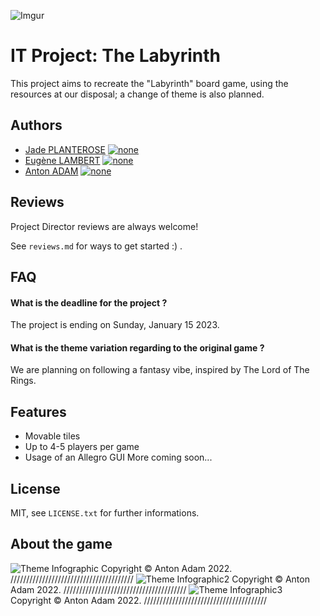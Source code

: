 ![Imgur](https://i.imgur.com/tadsYdI.png)
# IT Project: The Labyrinth


This project aims to recreate the "Labyrinth" board game, using the resources at our disposal; a change of theme is also planned.
## Authors

- [Jade PLANTEROSE](https://github.com/JadePlanECE) [![none](https://img.shields.io/badge/ECE-student-lightgrey)]()
- [Eugène LAMBERT](https://github.com/EugeneLambertECE) [![none](https://img.shields.io/badge/ECE-student-lightgrey)]()
- [Anton ADAM](https://github.com/aent0n) [![none](https://img.shields.io/badge/ECE-student-lightgrey)]()


## Reviews

Project Director reviews are always welcome!

See  `reviews.md` for ways to get started :) .




## FAQ

#### What is the deadline for the project ?

The project is ending on Sunday, January 15 2023.

#### What is the theme variation regarding to the original game ?

We are planning on following a fantasy vibe, inspired by The Lord of The Rings.


## Features

- Movable tiles
- Up to 4-5 players per game
- Usage of an Allegro GUI
More coming soon...


## License

MIT, see `LICENSE.txt` for further informations.


## About the game 
![Theme Infographic](https://i.imgur.com/tzu4baK.png)
Copyright © Anton Adam 2022. ///////////////////////////////////////
![Theme Infographic2](https://i.imgur.com/4UYBmZO.png)
Copyright © Anton Adam 2022. ///////////////////////////////////////
![Theme Infographic3](https://i.imgur.com/OISf5jS.png)
Copyright © Anton Adam 2022. ///////////////////////////////////////
